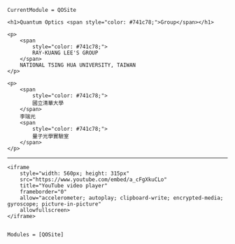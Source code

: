 ```@meta
CurrentModule = QOSite
```

```@raw html
<h1>Quantum Optics <span style="color: #741c78;">Group</span></h1>
```

```@raw html
<p>
    <span
        style="color: #741c78;">
        RAY-KUANG LEE'S GROUP
    </span>
    NATIONAL TSING HUA UNIVERSITY, TAIWAN
</p>
```

```@raw html
<p>
    <span
        style="color: #741c78;">
        國立清華大學
    </span>
    李瑞光
    <span
        style="color: #741c78;">
        量子光學實驗室
    </span>
</p>
```

---

```@raw html
<iframe
    style="width: 560px; height: 315px"
    src="https://www.youtube.com/embed/a_cFgXkuCLo"
    title="YouTube video player"
    frameborder="0"
    allow="accelerometer; autoplay; clipboard-write; encrypted-media; gyroscope; picture-in-picture"
    allowfullscreen>
</iframe>
```

```@index
```

```@autodocs
Modules = [QOSite]
```
